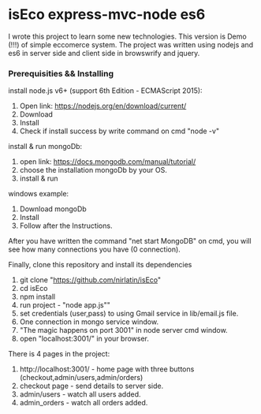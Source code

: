 # isEco express-mvc-node es6

I wrote this project to learn some new technologies.
This version is Demo (!!!) of simple eccomerce system.
The project was written using nodejs and es6 in server side and client side in browswrify and jquery.

### Prerequisities && Installing

 install node.js v6+ (support 6th Edition - ECMAScript 2015):
 1. Open link: https://nodejs.org/en/download/current/
 2. Download
 3. Install
 4. Check if install success by write command on cmd "node -v"

 install & run mongoDb:
1. open link: https://docs.mongodb.com/manual/tutorial/
2. choose the installation mongoDb by your OS.
3. install & run

 windows example:
1. Download mongoDb
2. Install
3. Follow after the Instructions.

After you have written the command "net start MongoDB" on cmd,
you will see how many connections you have (0 connection).

Finally, clone this repository and install its dependencies
1. git clone "https://github.com/nirlatin/isEco"
2. cd isEco
3. npm install
4. run project - "node app.js"" 
5. set credentials (user,pass) to using Gmail service in lib/email.js file. 
6. One connection in mongo service window.
7. "The magic happens on port 3001" in node server cmd window.
8. open "localhost:3001/" in your browser.

There is 4 pages in the project:
1. http://localhost:3001/ - home page with three buttons (checkout,admin/users,admin/orders)
2. checkout page - send details to server side.
3. admin/users - watch all users added.
4. admin_orders - watch all orders added.